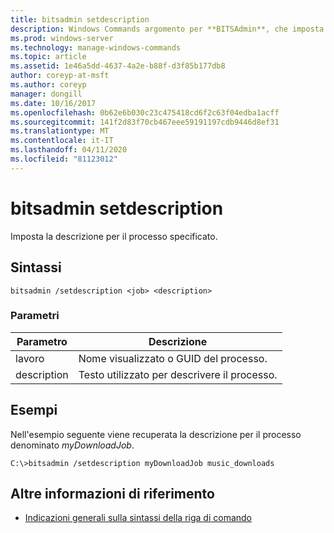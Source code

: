 ```yaml
---
title: bitsadmin setdescription
description: Windows Commands argomento per **BITSAdmin**, che imposta la descrizione del processo specificato.
ms.prod: windows-server
ms.technology: manage-windows-commands
ms.topic: article
ms.assetid: 1e46a5dd-4637-4a2e-b88f-d3f85b177db8
author: coreyp-at-msft
ms.author: coreyp
manager: dongill
ms.date: 10/16/2017
ms.openlocfilehash: 0b62e6b030c23c475418cd6f2c63f04edba1acff
ms.sourcegitcommit: 141f2d83f70cb467eee59191197cdb9446d8ef31
ms.translationtype: MT
ms.contentlocale: it-IT
ms.lasthandoff: 04/11/2020
ms.locfileid: "81123012"
---
```

# <a name="bitsadmin-setdescription"></a>bitsadmin setdescription

Imposta la descrizione per il processo specificato.

## <a name="syntax"></a>Sintassi

```
bitsadmin /setdescription <job> <description>
```

### <a name="parameters"></a>Parametri

| Parametro | Descrizione |
| --------- | ----------- |
| lavoro | Nome visualizzato o GUID del processo. |
| description | Testo utilizzato per descrivere il processo. |

## <a name="examples"></a>Esempi

Nell'esempio seguente viene recuperata la descrizione per il processo denominato *myDownloadJob*.

```
C:\>bitsadmin /setdescription myDownloadJob music_downloads
```

## <a name="additional-references"></a>Altre informazioni di riferimento

- [Indicazioni generali sulla sintassi della riga di comando](command-line-syntax-key.md)